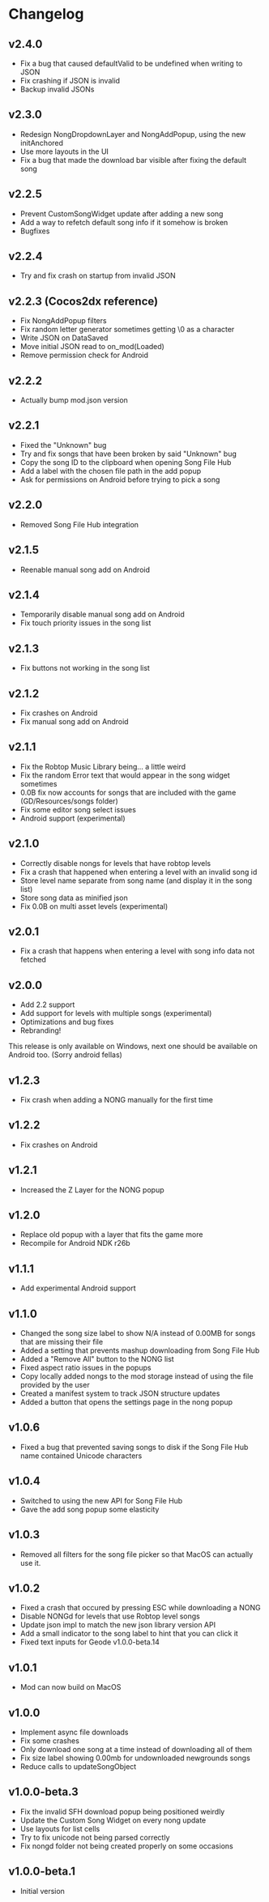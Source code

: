 # Changelog

## v2.4.0

 * Fix a bug that caused defaultValid to be undefined when writing to JSON
 * Fix crashing if JSON is invalid
 * Backup invalid JSONs

## v2.3.0

 * Redesign NongDropdownLayer and NongAddPopup, using the new initAnchored
 * Use more layouts in the UI
 * Fix a bug that made the download bar visible after fixing the default song

## v2.2.5

 * Prevent CustomSongWidget update after adding a new song
 * Add a way to refetch default song info if it somehow is broken
 * Bugfixes

## v2.2.4

 * Try and fix crash on startup from invalid JSON

## v2.2.3 (Cocos2dx reference)

 * Fix NongAddPopup filters
 * Fix random letter generator sometimes getting \0 as a character
 * Write JSON on DataSaved
 * Move initial JSON read to on_mod(Loaded)
 * Remove permission check for Android

## v2.2.2

 * Actually bump mod.json version

## v2.2.1

 * Fixed the "Unknown" bug
 * Try and fix songs that have been broken by said "Unknown" bug
 * Copy the song ID to the clipboard when opening Song File Hub
 * Add a label with the chosen file path in the add popup
 * Ask for permissions on Android before trying to pick a song

## v2.2.0

 * Removed Song File Hub integration

## v2.1.5

 * Reenable manual song add on Android

## v2.1.4

 * Temporarily disable manual song add on Android
 * Fix touch priority issues in the song list

## v2.1.3

 * Fix buttons not working in the song list

## v2.1.2

 * Fix crashes on Android
 * Fix manual song add on Android

## v2.1.1

 * Fix the Robtop Music Library being... a little weird
 * Fix the random Error text that would appear in the song widget sometimes
 * 0.0B fix now accounts for songs that are included with the game (GD/Resources/songs folder)
 * Fix some editor song select issues
 * Android support (experimental)

## v2.1.0

 * Correctly disable nongs for levels that have robtop levels
 * Fix a crash that happened when entering a level with an invalid song id
 * Store level name separate from song name (and display it in the song list)
 * Store song data as minified json
 * Fix 0.0B on multi asset levels (experimental)

## v2.0.1

 * Fix a crash that happens when entering a level with song info data not fetched

## v2.0.0

 * Add 2.2 support
 * Add support for levels with multiple songs (experimental)
 * Optimizations and bug fixes
 * Rebranding!

This release is only available on Windows, next one should be available on Android too. (Sorry android fellas)

## v1.2.3

 * Fix crash when adding a NONG manually for the first time

## v1.2.2

 * Fix crashes on Android

## v1.2.1

 * Increased the Z Layer for the NONG popup

## v1.2.0

 * Replace old popup with a layer that fits the game more
 * Recompile for Android NDK r26b

## v1.1.1

 * Add experimental Android support

## v1.1.0

 * Changed the song size label to show N/A instead of 0.00MB for songs that are missing their file
 * Added a setting that prevents mashup downloading from Song File Hub
 * Added a "Remove All" button to the NONG list
 * Fixed aspect ratio issues in the popups
 * Copy locally added nongs to the mod storage instead of using the file provided by the user
 * Created a manifest system to track JSON structure updates
 * Added a button that opens the settings page in the nong popup

## v1.0.6

 * Fixed a bug that prevented saving songs to disk if the Song File Hub name contained Unicode characters

## v1.0.4

 * Switched to using the new API for Song File Hub
 * Gave the add song popup some elasticity

## v1.0.3
 
 * Removed all filters for the song file picker so that MacOS can actually use it.

## v1.0.2

 * Fixed a crash that occured by pressing ESC while downloading a NONG
 * Disable NONGd for levels that use Robtop level songs
 * Update json impl to match the new json library version API
 * Add a small indicator to the song label to hint that you can click it
 * Fixed text inputs for Geode v1.0.0-beta.14

## v1.0.1

 * Mod can now build on MacOS

## v1.0.0

 * Implement async file downloads
 * Fix some crashes
 * Only download one song at a time instead of downloading all of them
 * Fix size label showing 0.00mb for undownloaded newgrounds songs
 * Reduce calls to updateSongObject

## v1.0.0-beta.3

 * Fix the invalid SFH download popup being positioned weirdly
 * Update the Custom Song Widget on every nong update
 * Use layouts for list cells
 * Try to fix unicode not being parsed correctly
 * Fix nongd folder not being created properly on some occasions

## v1.0.0-beta.1

 * Initial version